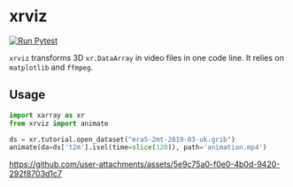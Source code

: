 # xrviz

[![Run Pytest](https://github.com/CyrilJl/xrviz/actions/workflows/pytest.yaml/badge.svg)](https://github.com/CyrilJl/xrviz/actions/workflows/pytest.yaml)

``xrviz`` transforms 3D ``xr.DataArray`` in video files in one code line. It relies on ``matplotlib`` and ``ffmpeg``.

## Usage

```python
import xarray as xr
from xrviz import animate

ds = xr.tutorial.open_dataset("era5-2mt-2019-03-uk.grib")
animate(da=ds['t2m'].isel(time=slice(120)), path='animation.mp4')
```

https://github.com/user-attachments/assets/5e9c75a0-f0e0-4b0d-9420-292f8703d1c7
